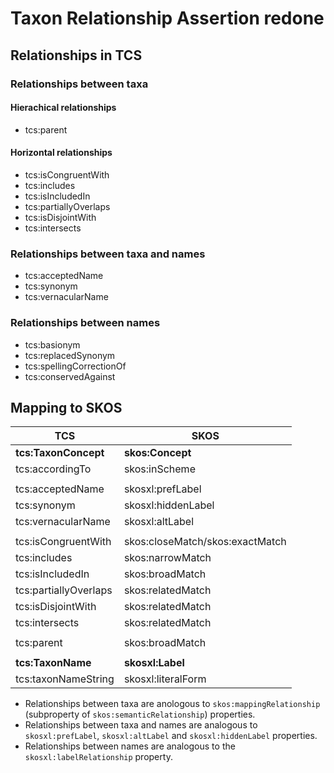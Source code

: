 # Taxon Relationship Assertion redone

## Relationships in TCS

### Relationships between taxa

#### Hierachical relationships

- tcs:parent

#### Horizontal relationships 

- tcs:isCongruentWith
- tcs:includes
- tcs:isIncludedIn
- tcs:partiallyOverlaps
- tcs:isDisjointWith
- tcs:intersects

### Relationships between taxa and names

- tcs:acceptedName
- tcs:synonym
- tcs:vernacularName

### Relationships between names

- tcs:basionym
- tcs:replacedSynonym
- tcs:spellingCorrectionOf
- tcs:conservedAgainst


## Mapping to SKOS

| TCS | SKOS|
|-|-|
| **tcs:TaxonConcept** | **skos:Concept** |
| tcs:accordingTo | skos:inScheme |
| | |
| tcs:acceptedName | skosxl:prefLabel |
| tcs:synonym | skosxl:hiddenLabel |
| tcs:vernacularName | skosxl:altLabel |
| | |
| tcs:isCongruentWith | skos:closeMatch/skos:exactMatch |
| tcs:includes | skos:narrowMatch |
| tcs:isIncludedIn | skos:broadMatch |
| tcs:partiallyOverlaps | skos:relatedMatch |
| tcs:isDisjointWith | skos:relatedMatch |
| tcs:intersects | skos:relatedMatch |
| | |
| tcs:parent | skos:broadMatch |
| | |
| **tcs:TaxonName** | **skosxl:Label** |
| tcs:taxonNameString | skosxl:literalForm |

- Relationships between taxa are anologous to `skos:mappingRelationship` (subproperty of `skos:semanticRelationship`) properties.
- Relationships between taxa and names are analogous to `skosxl:prefLabel`, `skosxl:altLabel` and `skosxl:hiddenLabel` properties.
- Relationships between names are analogous to the `skosxl:labelRelationship` property.
